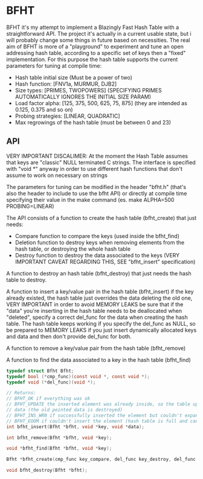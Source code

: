 # BFHT
BFHT it's my attempt to implement a Blazingly Fast Hash Table with a straightforward API.
The project it's actually in a current usable state, but i will probably change some things in future based on necessities.
The real aim of BFHT is more of a "playground" to experiment and tune an open addressing hash table, according to a specific set of keys then a "fixed" implementation.
For this purpose the hash table supports the current parameters for tuning at compile time:
- Hash table initial size (Must be a power of two)
- Hash function: [FNV1a, MURMUR, DJB2]
- Size types: [PRIMES, TWOPOWERS] (SPECIFYING PRIMES AUTOMATICALLY IGNORES THE INITIAL SIZE PARAM)
- Load factor alpha: [125, 375, 500, 625, 75, 875] (they are intended as 0.125, 0.375 and so on)
- Probing strategies: [LINEAR, QUADRATIC]
- Max regrowings of the hash table (must be between 0 and 23)

## API
VERY IMPORTANT DISCALIMER:
At the moment the Hash Table assumes that keys are "classic" NULL terminated C strings.
The interface is specified with "void *" anyway in order to use different hash functions that don't assume to work on necessary on strings

The parameters for tuning can be modified in the header "bfht.h" (that's also the header to include to use the bfht API) 
or directly at compile time specifying their value in the make command (es. make ALPHA=500 PROBING=LINEAR)

The API consists of a function to create the hash table (bfht_create) that just needs:
- Compare function to compare the keys (used inside the bfht_find)
- Deletion function to destroy keys when removing elements from the hash table, or destroying the whole hash table
- Destroy function to destroy the data associated to the keys (VERY IMPORTANT CAVEAT REGARDING THIS, SEE "bfht_insert" specification)

A function to destroy an hash table (bfht_destroy) that just needs the hash table to destroy.

A function to insert a key/value pair in the hash table (bfht_insert) if the key already existed, the hash table just overrides the data deleting the old one, VERY IMPORTANT in order to avoid MEMORY LEAKS be sure that if the "data" you're inserting in the hash table needs to be deallocated when "deleted", specify a correct del_func for the data when creating the hash table.
The hash table keeps working if you specify the del_func as NULL, so be prepared to MEMORY LEAKS if you just insert dynamically allocated keys and data and then don't provide del_func for both.

A function to remove a key/value pair from the hash table (bfht_remove)

A function to find the data associated to a key in the hash table (bfht_find)


```c
typedef struct Bfht Bfht;
typedef bool (*cmp_func)(const void *, const void *);
typedef void (*del_func)(void *);

// Returns:
// BFHT_OK if everything was ok
// BFHT_UPDATE the inserted element was already inside, so the table updated the
// data (the old pointed data is destroyed)
// BFHT_INS_WRN if successfully inserted the element but couldn't expand the hash table (memory is saturating)
// BFHT_EOOM if couldn't insert the element (hash table is full and can't be expanded further)
int bfht_insert(Bfht *bfht, void *key, void *data);

int bfht_remove(Bfht *bfht, void *key);

void *bfht_find(Bfht *bfht, void *key);

Bfht *bfht_create(cmp_func key_compare, del_func key_destroy, del_func data_destroy);

void bfht_destroy(Bfht *bfht);

```

